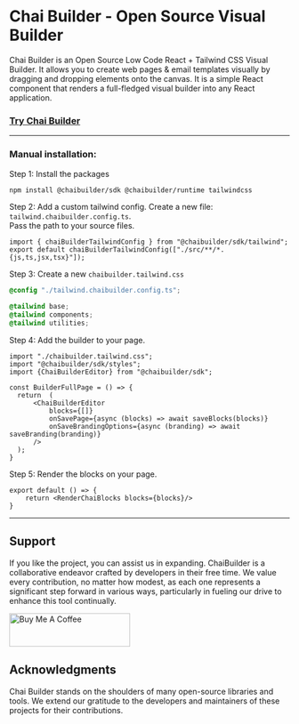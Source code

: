 # Chai Builder - Open Source Visual Builder

Chai Builder is an Open Source Low Code React + Tailwind CSS Visual Builder. 
It allows you to create web pages & email templates visually by dragging and dropping elements onto the canvas. 
It is a simple React component that renders a full-fledged visual builder into any React application. 

### [Try Chai Builder](https://chaibuilder.com/demo)

---

### Manual installation:

Step 1: Install the packages
```bash
npm install @chaibuilder/sdk @chaibuilder/runtime tailwindcss
```

Step 2: Add a custom tailwind config.
Create a new file: `tailwind.chaibuilder.config.ts`. <br /> Pass the path to your source files.
```tsx
import { chaiBuilderTailwindConfig } from "@chaibuilder/sdk/tailwind";
export default chaiBuilderTailwindConfig(["./src/**/*.{js,ts,jsx,tsx}"]);

```

Step 3: Create a new `chaibuilder.tailwind.css`
```css
@config "./tailwind.chaibuilder.config.ts";

@tailwind base;
@tailwind components;
@tailwind utilities;
```

Step 4: Add the builder to your page.
```tsx
import "./chaibuilder.tailwind.css";
import "@chaibuilder/sdk/styles";
import {ChaiBuilderEditor} from "@chaibuilder/sdk";

const BuilderFullPage = () => {
  return  (
      <ChaiBuilderEditor
          blocks={[]}
          onSavePage={async (blocks) => await saveBlocks(blocks)}
          onSaveBrandingOptions={async (branding) => await saveBranding(branding)}
      />
  );
}
```
    
Step 5: Render the blocks on your page.

```tsx
export default () => {
    return <RenderChaiBlocks blocks={blocks}/>
}
```

---
## Support
If you like the project, you can assist us in expanding. ChaiBuilder is a collaborative endeavor crafted by developers in their free time. We value every contribution, no matter how modest, as each one represents a significant step forward in various ways, particularly in fueling our drive to enhance this tool continually.

<a href="https://www.buymeacoffee.com/chaibuilder" target="_blank"><img src="https://cdn.buymeacoffee.com/buttons/v2/default-yellow.png" alt="Buy Me A Coffee" style="height: 60px !important;width: 217px !important;" ></a>


## Acknowledgments
Chai Builder stands on the shoulders of many open-source libraries and tools. We extend our gratitude to the developers and maintainers of these projects for their contributions.
